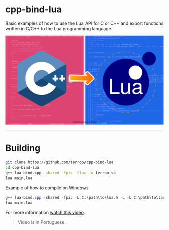 # cpp-bind-lua
Basic examples of how to use the Lua API for C or C++ and export functions written in C/C++ to the Lua programming language.

![cpp-bind-lua](cpp-bind-lua.jpg) 

---

# Building
```bash
git clone https://github.com/terroo/cpp-bind-lua
cd cpp-bind-lua
g++ lua-bind.cpp -shared -fpic -llua -o terroo.so
lua main.lua
```

Example of how to compile on Windows
```ps1
g++ lua-bind.cpp -shared -fpic -L C:\path\to\lua.h -L -L C:\path\to\lauxlib.h -o terroo.dll
lua main.lua
```

For more information [watch this video](https://cutt.ly/z19JuRW).
> Video is in Portuguese.
